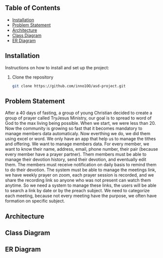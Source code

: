 ## Table of Contents

- [Installation](#installation)
- [Problem Statement](#problem-statement)
- [Architecture](#architecture)
- [Class Diagram](#class-diagram)
- [ER Diagram](#er-diagram)

## Installation

Instructions on how to install and set up the project:

1. Clone the repository
   ```sh
   git clone https://github.com/inno1OO/asd-project.git


## Problem Statement
After a 40 days of fasting, a group of young Christian decided to create a group of prayer called TryJesus Ministry, our goal is to spread to word of God to the max living being possible. When we start, we were less than 20. Now the community is growing so fast that it becomes mandatory to manage members data automaticaly. Now everthing we do, we did them using excel or word. We only have an app that help us to manage the tithes and offering. We want to manage members data. For every member, we want to know their name, address, email, phone number, their pair (because every member have a prayer partner). Them members must be able to manage their devotion history, send their devotion, and eventually edit them. The members must receive notification on daily basis to remind them to do their devotion. 
The system must be able to manage the meetings link, we have weekly prayer on zoom, each prayer session is recorded, and we share the recording link so anyone who was not present can watch them anytime. So we need a system to manage these links, the users will be able to search a link by date or by the preach subject. We need to categorize each meeting, because not every meeting have the purpose, we often have formation on specific subject.

## Architecture


## Class Diagram


## ER Diagram

